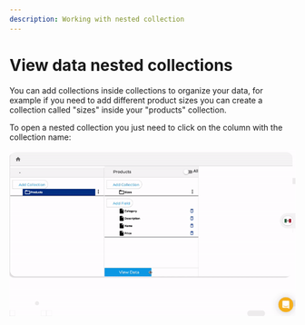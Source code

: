 ```yaml
---
description: Working with nested collection
---
```


# View data nested collections

You can add collections inside collections to organize your data, for example if you need to add different product sizes you can create a collection called "sizes" inside your "products" collection.

To open a nested collection you just need to click on the column with the collection name:

![Nested collections](../../../.gitbook/assets/nested.gif)



